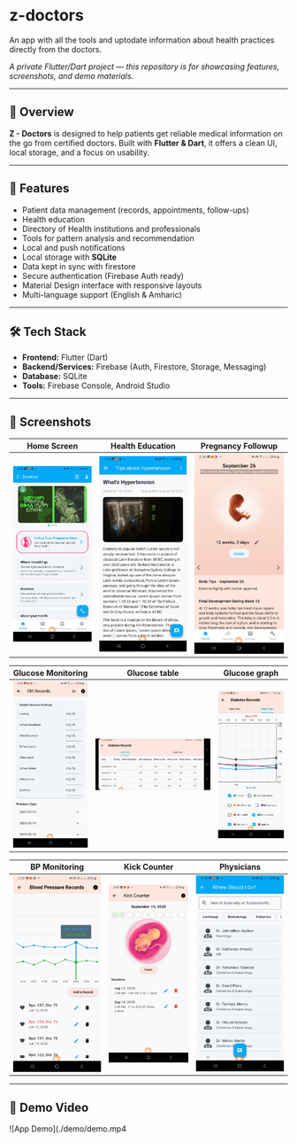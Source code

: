 # z-doctors
An app with all the tools and uptodate information about health practices directly from the doctors.

*A private Flutter/Dart project — this repository is for showcasing features, screenshots, and demo materials.*

---

## 📝 Overview
**Z - Doctors** is designed to help patients get reliable medical information on the go from certified doctors.
Built with **Flutter & Dart**, it offers a clean UI, local storage, and a focus on usability.

---

## 🚀 Features
- Patient data management (records, appointments, follow-ups)
- Health education
- Directory of Health institutions and professionals
- Tools for pattern analysis and recommendation
- Local and push notifications
- Local storage with **SQLite**
- Data kept in sync with firestore
- Secure authentication (Firebase Auth ready)  
- Material Design interface with responsive layouts  
- Multi-language support (English & Amharic)  

---

## 🛠 Tech Stack
- **Frontend:** Flutter (Dart)  
- **Backend/Services:** Firebase (Auth, Firestore, Storage, Messaging)  
- **Database:** SQLite  
- **Tools:** Firebase Console, Android Studio

---

## 📸 Screenshots

| Home Screen | Health Education | Pregnancy Followup |
|--------------|-----------|--------------|
| ![HomeScreen](./screenshots/homescreen.jpg) | ![Health Education](./screenshots/healtheducation.jpg) | ![Pregnancy Followup](./screenshots/pregnancyfollowup.jpg) |

| Glucose Monitoring | Glucose table | Glucose graph |
|--------------|-----------|--------------|
| ![Glucose Monitoring](./screenshots/glucosemonitoring.jpg) | ![Glucose table](./screenshots/glucosetable.jpg) | ![Glucose graph](./screenshots/glucosegraph.jpg) |

| BP Monitoring | Kick Counter | Physicians |
|--------------|-----------|--------------|
| ![BP Monitoring](./screenshots/bpmonitoring.jpg) | ![Kick Counter](./screenshots/kickcounter.jpg) | ![Physician](./screenshots/physicians.jpg) |

---

## 🎥 Demo Video

![App Demo](./demo/demo.mp4
